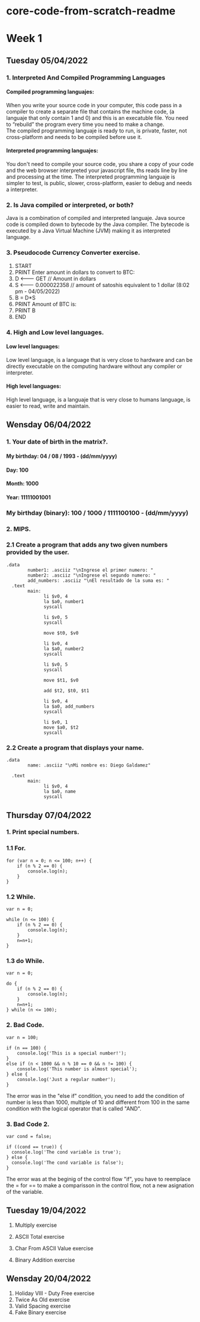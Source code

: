# core-code-from-scratch-readme

# Week 1
## Tuesday 05/04/2022
### 1. Interpreted And Compiled Programming Languages

#### Compiled programming languajes: 
When you write your source code in your computer, this code pass in a compiler to create a separate file that contains the machine code, (a languaje that only contain 1 and 0) and this is an execatuble file. You need to “rebuild” the program every time you need to make a change.  
The compiled programming languaje is ready to run, is private, faster, not cross-platform and needs to be compiled before use it.
#### Interpreted programming languajes: 
You don't need to compile your source code, you share a copy of your code and the web browser interpreted your javascript file, ths reads line by line and processing at the time.
The interpreted programming languaje is simpler to test, is public, slower, cross-platform, easier to debug and needs a interpreter.
### 2. Is Java compiled or interpreted, or both?
Java is a combination of compiled and interpreted languaje. Java source code is compiled down to bytecode by the Java compiler. The bytecode is executed by a Java Virtual Machine (JVM) making it as interpreted language.
### 3. Pseudocode Currency Converter exercise.
1. START
2. PRINT Enter amount in dollars to convert to BTC:
3. D <--- GET // Amount in dollars
4. S <--- 0.000022358 // amount of satoshis equivalent to 1 dollar  (8:02 pm - 04/05/2022)
5. B = D*S
6. PRINT Amount of BTC is:
7. PRINT B
8. END
### 4. High and Low level languages.
#### Low level languages:
Low level language, is a language that is very close to hardware and can be directly executable on the computing hardware without any compiler or interpreter.
#### High level languages:
High level language, is a languaje that is very close to humans language, is easier to read, write and maintain.

## Wensday 06/04/2022
### 1. Your date of birth in the matrix?.
#### My birthday:  04 / 08 / 1993 - (dd/mm/yyyy)
#### Day: 100
#### Month: 1000
#### Year: 11111001001
### My birthday (binary):  100 / 1000 / 1111100100 - (dd/mm/yyyy)
### 2. MIPS.
### 2.1 Create a program that adds any two given numbers provided by the user.
    .data
            number1: .asciiz "\nIngrese el primer numero: "
            number2: .asciiz "\nIngrese el segundo numero: "
            add_numbers: .asciiz "\nEl resultado de la suma es: "
      .text
            main:
                  li $v0, 4
                  la $a0, number1
                  syscall

                  li $v0, 5
                  syscall

                  move $t0, $v0

                  li $v0, 4
                  la $a0, number2
                  syscall

                  li $v0, 5
                  syscall

                  move $t1, $v0

                  add $t2, $t0, $t1

                  li $v0, 4
                  la $a0, add_numbers
                  syscall

                  li $v0, 1
                  move $a0, $t2
                  syscall
### 2.2 Create a program that displays your name.
    .data
            name: .asciiz "\nMi nombre es: Diego Galdamez"

      .text
            main:
                  li $v0, 4
                  la $a0, name
                  syscall

## Thursday 07/04/2022
### 1. Print special numbers.
### 1.1 For.
    for (var n = 0; n <= 100; n++) {
        if (n % 2 == 0) {
            console.log(n);
        }
    }
### 1.2 While.
    var n = 0;

    while (n <= 100) {
        if (n % 2 == 0) {
            console.log(n);
        }
        n=n+1;
    }
### 1.3 do While.
    var n = 0;

    do {
        if (n % 2 == 0) {
            console.log(n);
        }
        n=n+1;
    } while (n <= 100);
### 2. Bad Code.
    var n = 100;

    if (n == 100) {
        console.log('This is a special number!');
    }
    else if (n < 1000 && n % 10 == 0 && n != 100) {
        console.log('This number is almost special');
    } else {
        console.log('Just a regular number');
    }
    
The error was in the "else if" condition, you need to add the condition of number is less than 1000, multiple of 10 and different from 100 in the same condition with the logical operator that is called "AND".
### 3. Bad Code 2.
    var cond = false;

    if ((cond == true)) {
      console.log('The cond variable is true');
    } else {
      console.log('The cond variable is false');
    }
    
The error was at the beginig of the control flow "if", you have to reemplace the = for == to make a comparisson in the control flow, not a new asignation of the variable.
## Tuesday 19/04/2022
1. Multiply exercise
<!-- function multiply(a, b){
  return a * b
}
 -->
2. ASCII Total exercise
<!-- function uniTotal (string) {
  sum=0;
  for (i=0; i<string.length;i++){
    sum = string[i].charCodeAt()+sum;
  }
return sum;
  // total up dem unicodes!
} -->
3. Char From ASCII Value exercise
<!--  function getChar(c){
return String.fromCharCode(c);
  // ...
} -->
4. Binary Addition exercise
<!-- function addBinary(a,b) {
sum=a+b;
  binary = Number(sum).toString(2);
  return binary;
} -->
## Wensday 20/04/2022
1. Holiday VIII - Duty Free exercise
2. Twice As Old exercise
3. Valid Spacing exercise
4. Fake Binary exercise

